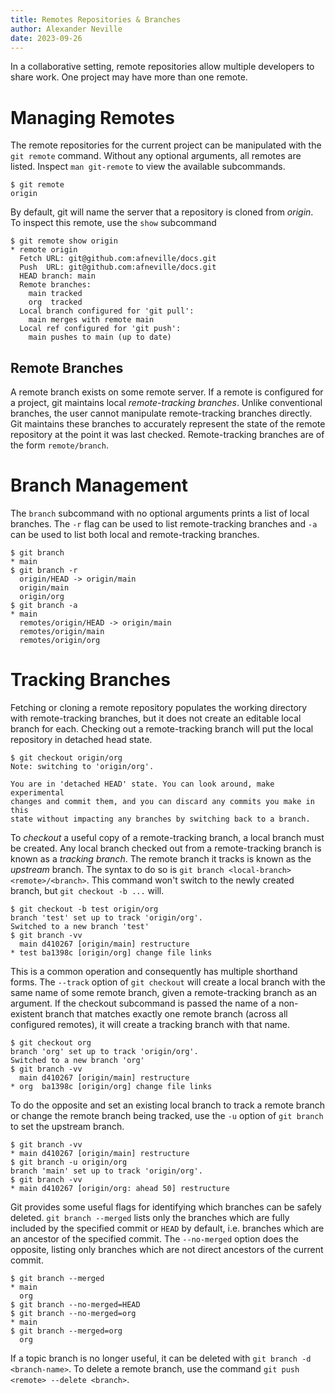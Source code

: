 ```yaml
---
title: Remotes Repositories & Branches
author: Alexander Neville
date: 2023-09-26
---
```


In a collaborative setting, remote repositories allow multiple
developers to share work. One project may have more than one remote.

# Managing Remotes

The remote repositories for the current project can be manipulated with
the `git remote` command. Without any optional arguments, all remotes
are listed. Inspect `man git-remote` to view the available subcommands.

```text
$ git remote
origin
```

By default, git will name the server that a repository is cloned from
_origin_. To inspect this remote, use the `show` subcommand

```text
$ git remote show origin
* remote origin
  Fetch URL: git@github.com:afneville/docs.git
  Push  URL: git@github.com:afneville/docs.git
  HEAD branch: main
  Remote branches:
    main tracked
    org  tracked
  Local branch configured for 'git pull':
    main merges with remote main
  Local ref configured for 'git push':
    main pushes to main (up to date)
```

## Remote Branches

A remote branch exists on some remote server. If a remote is configured
for a project, git maintains local _remote-tracking branches_. Unlike
conventional branches, the user cannot manipulate remote-tracking
branches directly. Git maintains these branches to accurately represent
the state of the remote repository at the point it was last checked.
Remote-tracking branches are of the form `remote/branch`.

# Branch Management

The `branch` subcommand with no optional arguments prints a list of
local branches. The `-r` flag can be used to list remote-tracking
branches and `-a` can be used to list both local and remote-tracking
branches.

```text
$ git branch
* main
$ git branch -r
  origin/HEAD -> origin/main
  origin/main
  origin/org
$ git branch -a
* main
  remotes/origin/HEAD -> origin/main
  remotes/origin/main
  remotes/origin/org
```

# Tracking Branches

Fetching or cloning a remote repository populates the working directory
with remote-tracking branches, but it does not create an editable local
branch for each. Checking out a remote-tracking branch will put the
local repository in detached head state.

```text
$ git checkout origin/org
Note: switching to 'origin/org'.

You are in 'detached HEAD' state. You can look around, make experimental
changes and commit them, and you can discard any commits you make in this
state without impacting any branches by switching back to a branch.
```

To _checkout_ a useful copy of a remote-tracking branch, a local branch
must be created. Any local branch checked out from a remote-tracking
branch is known as a _tracking branch_. The remote branch it tracks is
known as the _upstream_ branch. The syntax to do so is
`git branch <local-branch> <remote>/<branch>`. This command won't switch
to the newly created branch, but `git checkout -b ...` will.

```text
$ git checkout -b test origin/org
branch 'test' set up to track 'origin/org'.
Switched to a new branch 'test'
$ git branch -vv
  main d410267 [origin/main] restructure
* test ba1398c [origin/org] change file links
```

This is a common operation and consequently has multiple shorthand
forms. The `--track` option of `git checkout` will create a local branch
with the same name of some remote branch, given a remote-tracking branch
as an argument. If the checkout subcommand is passed the name of a
non-existent branch that matches exactly one remote branch (across all
configured remotes), it will create a tracking branch with that name.

```text
$ git checkout org
branch 'org' set up to track 'origin/org'.
Switched to a new branch 'org'
$ git branch -vv
  main d410267 [origin/main] restructure
* org  ba1398c [origin/org] change file links
```

To do the opposite and set an existing local branch to track a remote
branch or change the remote branch being tracked, use the `-u` option of
`git branch` to set the upstream branch.

```text
$ git branch -vv
* main d410267 [origin/main] restructure
$ git branch -u origin/org
branch 'main' set up to track 'origin/org'.
$ git branch -vv
* main d410267 [origin/org: ahead 50] restructure
```

Git provides some useful flags for identifying which branches can be
safely deleted. `git branch --merged` lists only the branches which are
fully included by the specified commit or `HEAD` by default, i.e.
branches which are an ancestor of the specified commit. The
`--no-merged` option does the opposite, listing only branches which are
not direct ancestors of the current commit.

```text
$ git branch --merged
* main
  org
$ git branch --no-merged=HEAD
$ git branch --no-merged=org
* main
$ git branch --merged=org
  org
```

If a topic branch is no longer useful, it can be deleted with
`git branch -d <branch-name>`. To delete a remote branch, use the
command `git push <remote> --delete <branch>`.
